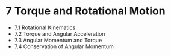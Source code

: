 # 7 Torque and Rotational Motion

- 7.1 Rotational Kinematics
- 7.2 Torque and Angular Acceleration
- 7.3 Angular Momentum and Torque
- 7.4 Conservation of Angular Momentum

